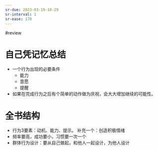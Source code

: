 ```yaml
---
sr-due: 2023-03-19-18-29
sr-interval: 1
sr-ease: 170
---
```


#review 

# 自己凭记忆总结
- 一个行为出现的必要条件
	- 能力
	- 意愿
	- 提醒
- 如果在完成行为之后有个简单的动作做为庆祝，会大大增加继续的可能性。

# 全书结构
- 行为3要素：动机、能力、提示。 补充一个：创造积极情绪
- 频率要高，成功要小，习惯要一次一个
- 群体行为设计：要从自己做起，和他人一起设计，为他人设计